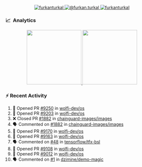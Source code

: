 <p align="center">
  <a href="https://linkedin.com/in/furkanturkal" target="blank">
    <img src="https://img.shields.io/badge/linkedin-%230077B5.svg?&style=for-the-badge&logo=linkedin&logoColor=white" alt="furkanturkal" />
  </a>
  <a href="https://medium.com/@furkan.turkal" target="blank">
    <img src="https://img.shields.io/badge/medium-%2312100E.svg?&style=for-the-badge&logo=medium&logoColor=white" alt="@furkan.turkal" />
  </a>
  <a href="https://twitter.com/furkanturkaI" target="blank">
    <img src="https://img.shields.io/badge/Twitter-1DA1F2?style=for-the-badge&logo=twitter&logoColor=white" alt="furkanturkaI" />
  </a>
</p>

### 📈 &nbsp;Analytics

<p align="center">
  <a href="https://coderstats.net/github/#Dentrax">
    <img height="180em" src="https://github-readme-stats-eight-theta.vercel.app/api?username=Dentrax&show_icons=true&theme=algolia&include_all_commits=true&count_private=true&line_height=26"/>
    <img height="180em" src="https://github-readme-stats-eight-theta.vercel.app/api/top-langs/?username=Dentrax&layout=compact&langs_count=8&theme=algolia&line_height=26"/>
  </a>
</p>

### :zap: Recent Activity

<!--START_SECTION:activity-->
1. 💪 Opened PR [#9250](https://github.com/wolfi-dev/os/pull/9250) in [wolfi-dev/os](https://github.com/wolfi-dev/os)
2. 💪 Opened PR [#9203](https://github.com/wolfi-dev/os/pull/9203) in [wolfi-dev/os](https://github.com/wolfi-dev/os)
3. ❌ Closed PR [#1882](https://github.com/chainguard-images/images/pull/1882) in [chainguard-images/images](https://github.com/chainguard-images/images)
4. 🗣 Commented on [#1882](https://github.com/chainguard-images/images/pull/1882#issuecomment-1832147468) in [chainguard-images/images](https://github.com/chainguard-images/images)
5. 💪 Opened PR [#9170](https://github.com/wolfi-dev/os/pull/9170) in [wolfi-dev/os](https://github.com/wolfi-dev/os)
6. 💪 Opened PR [#9163](https://github.com/wolfi-dev/os/pull/9163) in [wolfi-dev/os](https://github.com/wolfi-dev/os)
7. 🗣 Commented on [#48](https://github.com/tensorflow/tfx-bsl/issues/48#issuecomment-1829204735) in [tensorflow/tfx-bsl](https://github.com/tensorflow/tfx-bsl)
8. 💪 Opened PR [#9108](https://github.com/wolfi-dev/os/pull/9108) in [wolfi-dev/os](https://github.com/wolfi-dev/os)
9. 💪 Opened PR [#9012](https://github.com/wolfi-dev/os/pull/9012) in [wolfi-dev/os](https://github.com/wolfi-dev/os)
10. 🗣 Commented on [#1](https://github.com/dzimine/demo-magic/pull/1#issuecomment-1823440545) in [dzimine/demo-magic](https://github.com/dzimine/demo-magic)
<!--END_SECTION:activity-->

